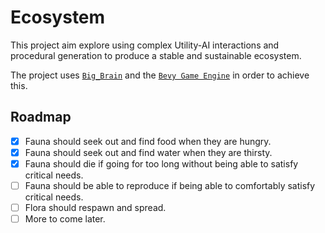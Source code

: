 # Ecosystem

This project aim explore using complex Utility-AI interactions and procedural generation to produce a stable and sustainable ecosystem.

The project uses [`Big_Brain`](https://github.com/zkat/big-brain) and the [`Bevy Game Engine`](https://github.com/bevyengine/bevy) in order to achieve this.

## Roadmap

- [x] Fauna should seek out and find food when they are hungry.
- [x] Fauna should seek out and find water when they are thirsty.
- [x] Fauna should die if going for too long without being able to satisfy critical needs.
- [ ] Fauna should be able to reproduce if being able to comfortably satisfy critical needs.
- [ ] Flora should respawn and spread.
- [ ] More to come later.
